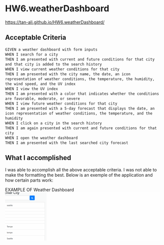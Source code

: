 # HW6.weatherDashboard

https://tan-ali.github.io/HW6.weatherDashboard/

## Acceptable Criteria
```
GIVEN a weather dashboard with form inputs
WHEN I search for a city
THEN I am presented with current and future conditions for that city and that city is added to the search history
WHEN I view current weather conditions for that city
THEN I am presented with the city name, the date, an icon representation of weather conditions, the temperature, the humidity, the wind speed, and the UV index
WHEN I view the UV index
THEN I am presented with a color that indicates whether the conditions are favorable, moderate, or severe
WHEN I view future weather conditions for that city
THEN I am presented with a 5-day forecast that displays the date, an icon representation of weather conditions, the temperature, and the humidity
WHEN I click on a city in the search history
THEN I am again presented with current and future conditions for that city
WHEN I open the weather dashboard
THEN I am presented with the last searched city forecast

```

## What I accomplished

I was able to accomplish all the above acceptable criteria.  I was not able to make the formatting the best.  Below is an exemple of the application and how certain parts work:

EXAMPLE OF Weather Dashboard
![example](assets/Example.gif)


